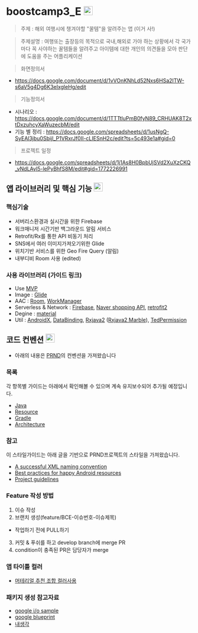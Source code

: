 # boostcamp3_E <img src="https://image.flaticon.com/icons/svg/458/458842.svg" width="24" height="24">

> 주제 : 해외 여행시에 챙겨야할 "꿀템"을 알려주는 앱 (이거 사!)

> 주제설명 : 여행또는 출장등의 목적으로 국내,해외로 가야 하는 상황에서 각 국가마다 꼭 사야하는 꿀템들을 알려주고 아이템에 대한 개인의 의견들을 모아 판단에 도움을 주는 어플리케이션

> 화면정의서
- https://docs.google.com/document/d/1vVOnKNhLd52Nxs6HSa2ITW-s6aV5g4Dg6K3eIxgleHg/edit

> 기능정의서
- 시나리오 : https://docs.google.com/document/d/1TTTtluPmB0fyN89_CRHUAK8T2xtDxzuhcyXaWuzecbM/edit
- 기능 별 정리 : https://docs.google.com/spreadsheets/d/1usNgQ-SyEAl3jbu0Sbijl_P1VRxrJf0II-cLIESnH2c/edit?ts=5c493e1a#gid=0

> 프로젝트 일정
- https://docs.google.com/spreadsheets/d/1j1As8H0BpbUjSVd2XuXzCKQ_vNdLAyI5-lePyBhfS8M/edit#gid=1772226991

## 앱 라이브러리 및 핵심 기능 <img src="https://image.flaticon.com/icons/svg/225/225932.svg" width="24">
### 핵심기술

- 서버리스환경과 실시간을 위한 Firebase
- 워크매니저 시간기반 백그라운드 알림 서비스
- Retrofit/Rx를 통한 API 비동기 처리
- SNS에서 여러 이미지가져오기위한  Glide
- 위치기반 서비스를 위한 Geo Fire Query (알림)
- 내부디비 Room 사용 (edited) 

### 사용 라이브러리 (가이드 링크) 
- Use [MVP](https://github.com/googlesamples/android-architecture)
- Image : [Glide](https://github.com/bumptech/glide)
- AAC : [Room](https://developer.android.com/reference/androidx/room/package-summary), [WorkManager](https://developer.android.com/topic/libraries/architecture/workmanager/basics)
- Serverless & Network : [Firebase](https://firebase.google.com/docs/android/setup), [Naver shopping API](https://developers.naver.com/docs/search/shopping/), [retrofit2](https://github.com/square/retrofit)
- Degine : [material](https://material.io/develop/android/)
- Util : [AndroidX](https://developer.android.com/jetpack/androidx/), [DataBinding](https://developer.android.com/topic/libraries/data-binding/?hl=ko), [Rxjava2](https://github.com/ReactiveX/RxJava) ([Rxjava2 Marble](http://reactivex.io/documentation/operators.html)), [TedPermission](https://github.com/ParkSangGwon/TedPermission)

## 코드 컨벤션 <img src="https://d29fhpw069ctt2.cloudfront.net/icon/image/74149/preview.svg" width="24" height="24">

- 아래의 내용은 [PRND](https://github.com/PRNDcompany/android-style-guide)의 컨벤션을 가져왔습니다

### 목록
각 항목별 가이드는 아래에서 확인해볼 수 있으며 계속 유지보수되어 추가될 예정입니다.
- [Java](Java.md)
- [Resource](Resource.md)
- [Gradle](Gradle.md)
- [Architecture](Architecture.md)

### 참고
이 스타일가이드는 아래 글을 기반으로 PRND프로젝트의 스타일을 가져왔습니다.
- [A successful XML naming convention](https://jeroenmols.com/blog/2016/03/07/resourcenaming/)
- [Best practices for happy Android resources](https://blog.shazam.com/best-practices-for-happy-android-resources-9445c1b521d6)
- [Project guidelines](https://github.com/ribot/android-guidelines/blob/master/project_and_code_guidelines.md)


### Feature 작성 방법 
1. 이슈 작성
2. 브랜치 생성(feature/BCE-이슈번호-이슈제목)
- 작업하기 전에 PULL하기
3. 커밋 & 푸쉬를 하고 develop branch에 merge PR
4. condition이 충족된 PR은 담당자가 merge

### 앱 타이틀 컬러
- [머테리얼 추천 조합 컬러사용](https://material.io/tools/color/#!/?view.left=0&view.right=0&primary.color=0000c6&primary.text.color=ffffff&secondary.color=1b00d4)

### 패키지 생성 참고자료
- [google i/o sample](https://github.com/google/iosched)
- [google blueprint](https://github.com/googlesamples/android-architecture)
- [내생각](https://github.com/GODueol)